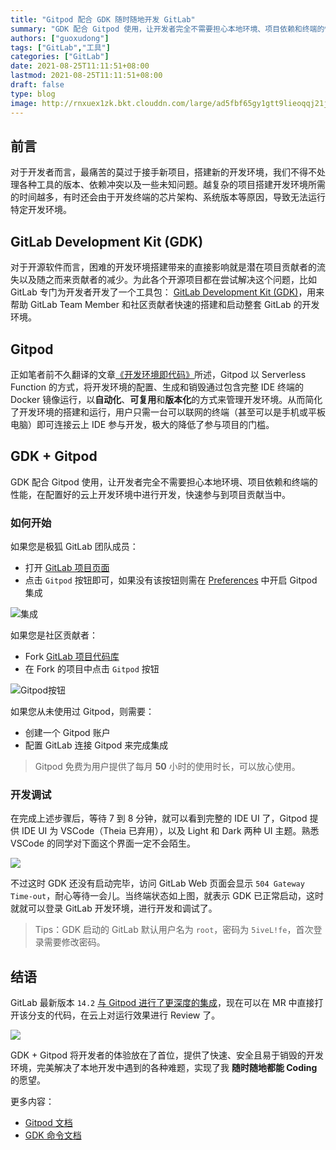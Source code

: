 ```yaml
---
title: "Gitpod 配合 GDK 随时随地开发 GitLab"
summary: "GDK 配合 Gitpod 使用，让开发者完全不需要担心本地环境、项目依赖和终端的性能，在配置好的云上开发环境中进行开发，快速参与到项目贡献当中。"
authors: ["guoxudong"]
tags: ["GitLab","工具"]
categories: ["GitLab"]
date: 2021-08-25T11:11:51+08:00
lastmod: 2021-08-25T11:11:51+08:00
draft: false
type: blog
image: http://rnxuex1zk.bkt.clouddn.com/large/ad5fbf65gy1gtt9lieoqqj21j10z942u.jpg
---
```

## 前言

对于开发者而言，最痛苦的莫过于接手新项目，搭建新的开发环境，我们不得不处理各种工具的版本、依赖冲突以及一些未知问题。越复杂的项目搭建开发环境所需的时间越多，有时还会由于开发终端的芯片架构、系统版本等原因，导致无法运行特定开发环境。

## GitLab Development Kit (GDK)
<!-- markdown-link-check-disable-next-line -->
对于开源软件而言，困难的开发环境搭建带来的直接影响就是潜在项目贡献者的流失以及随之而来贡献者的减少。为此各个开源项目都在尝试解决这个问题，比如 GitLab 专门为开发者开发了一个工具包： [GitLab Development Kit (GDK)](https://gitlab.com/gitlab-org/gitlab-development-kit/-/tree/main)，用来帮助 GitLab  Team Member 和社区贡献者快速的搭建和启动整套 GitLab 的开发环境。

## Gitpod

正如笔者前不久翻译的文章[《开发环境即代码》](https://guoxudong.io/post/dev-env-as-code/)所述，Gitpod 以 Serverless Function 的方式，将开发环境的配置、生成和销毁通过包含完整 IDE 终端的 Docker 镜像运行，以**自动化**、**可复用**和**版本化**的方式来管理开发环境。从而简化了开发环境的搭建和运行，用户只需一台可以联网的终端（甚至可以是手机或平板电脑）即可连接云上 IDE 参与开发，极大的降低了参与项目的门槛。

## GDK + Gitpod

GDK 配合 Gitpod 使用，让开发者完全不需要担心本地环境、项目依赖和终端的性能，在配置好的云上开发环境中进行开发，快速参与到项目贡献当中。

### 如何开始

如果您是极狐 GitLab 团队成员：

- 打开 [GitLab 项目页面](https://gitlab.com/gitlab-jh/gitlab)
- 点击 `Gitpod` 按钮即可，如果没有该按钮则需在 [Preferences](https://gitlab.com/-/profile/preferences) 中开启 Gitpod 集成

![集成](http://rnxuex1zk.bkt.clouddn.com/large/ad5fbf65gy1gtt7hqt9stj21lk0da76v.jpg)

如果您是社区贡献者：

- Fork [GitLab 项目代码库](https://gitlab.com/gitlab-jh/gitlab)
- 在 Fork 的项目中点击 `Gitpod` 按钮

![Gitpod按钮](http://rnxuex1zk.bkt.clouddn.com/large/ad5fbf65gy1gtt7d5y8hbj22xs1fu4qp.jpg)

如果您从未使用过 Gitpod，则需要：

- 创建一个 Gitpod 账户
- 配置 GitLab 连接 Gitpod 来完成集成

> Gitpod 免费为用户提供了每月 **50** 小时的使用时长，可以放心使用。

### 开发调试

在完成上述步骤后，等待 7 到 8 分钟，就可以看到完整的 IDE UI 了，Gitpod 提供 IDE UI 为 VSCode（Theia 已弃用），以及 Light 和 Dark 两种 UI 主题。熟悉 VSCode 的同学对下面这个界面一定不会陌生。

![](http://rnxuex1zk.bkt.clouddn.com/large/ad5fbf65gy1gtt8lhsemyj216o0mjdun.jpg)

不过这时 GDK 还没有启动完毕，访问 GitLab Web 页面会显示 `504 Gateway Time-out`，耐心等待一会儿。当终端状态如上图，就表示 GDK 已正常启动，这时就就可以登录 GitLab 开发环境，进行开发和调试了。

> Tips：GDK 启动的 GitLab 默认用户名为 `root`，密码为 `5iveL!fe`，首次登录需要修改密码。

## 结语
<!-- markdown-link-check-disable-next-line -->
GitLab 最新版本 `14.2` [与 Gitpod 进行了更深度的集成](https://about.gitlab.com/releases/2021/08/22/gitlab-14-2-released/#launch-a-preconfigured-gitpod-workspace-from-a-merge-request)，现在可以在 MR 中直接打开该分支的代码，在云上对运行效果进行 Review 了。

![](http://rnxuex1zk.bkt.clouddn.com/large/ad5fbf65gy1gtt96u0pzgj21d90hgjxp.jpg)

GDK + Gitpod 将开发者的体验放在了首位，提供了快速、安全且易于销毁的开发环境，完美解决了本地开发中遇到的各种难题，实现了我 **随时随地都能 Coding** 的愿望。

更多内容：

- [Gitpod 文档](https://www.gitpod.io/docs/)
- [GDK 命令文档](https://gitlab.com/gitlab-org/gitlab-development-kit/-/blob/main/doc/gdk_commands.md)